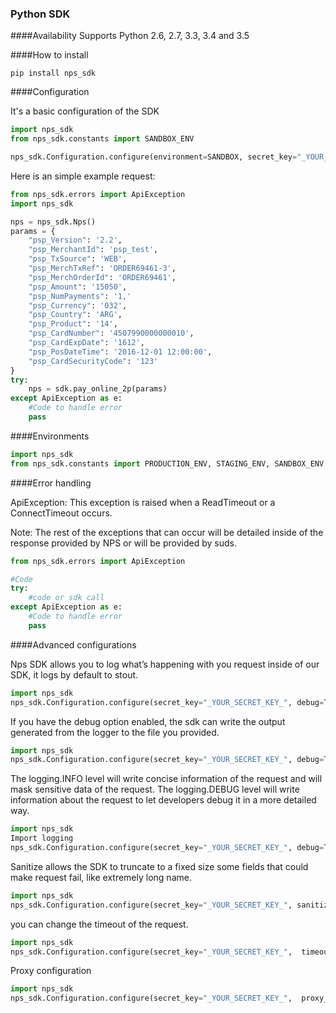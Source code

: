 ### Python SDK


####Availability
Supports Python 2.6, 2.7, 3.3, 3.4 and 3.5


####How to install

```
pip install nps_sdk
```

####Configuration

It's a basic configuration of the SDK

```python
import nps_sdk
from nps_sdk.constants import SANDBOX_ENV

nps_sdk.Configuration.configure(environment=SANDBOX, secret_key="_YOUR_SECRET_KEY_")
```



Here is an simple example request:

```python
from nps_sdk.errors import ApiException
import nps_sdk

nps = nps_sdk.Nps()
params = {
    "psp_Version": '2.2',
    "psp_MerchantId": 'psp_test',
    "psp_TxSource": 'WEB',
    "psp_MerchTxRef": 'ORDER69461-3',
    "psp_MerchOrderId": 'ORDER69461',
    "psp_Amount": '15050',
    "psp_NumPayments": '1,'
    "psp_Currency": '032',
    "psp_Country": 'ARG',
    "psp_Product": '14',
    "psp_CardNumber": '4507990000000010',
    "psp_CardExpDate": '1612',
    "psp_PosDateTime": '2016-12-01 12:00:00',
    "psp_CardSecurityCode": '123'
}
try:
    nps = sdk.pay_online_2p(params)
except ApiException as e:
    #Code to handle error
    pass
```

####Environments

```python
import nps_sdk
from nps_sdk.constants import PRODUCTION_ENV, STAGING_ENV, SANDBOX_ENV
```

####Error handling

ApiException: This exception is raised when a ReadTimeout or a ConnectTimeout occurs.

Note: The rest of the exceptions that can occur will be detailed inside of the response provided by NPS or will be provided by suds.

```python
from nps_sdk.errors import ApiException

#Code
try:
    #code or sdk call
except ApiException as e:
    #Code to handle error
    pass
```

####Advanced configurations

Nps SDK allows you to log what’s happening with you request inside of our SDK, it logs by default to stout.

```python
import nps_sdk
nps_sdk.Configuration.configure(secret_key="_YOUR_SECRET_KEY_", debug=True)
```


If you have the debug option enabled, the sdk can write the output generated from the logger to the file you provided.

```python
import nps_sdk
nps_sdk.Configuration.configure(secret_key="_YOUR_SECRET_KEY_", debug=True, log_file=”path/to/your/file.log”)
```

The logging.INFO level will write concise information of the request and will mask sensitive data of the request. 
The logging.DEBUG level will write information about the request to let developers debug it in a more detailed way.

```python
import nps_sdk
Import logging
nps_sdk.Configuration.configure(secret_key="_YOUR_SECRET_KEY_", debug=True, log_level=logging.DEBUG)
```

Sanitize allows the SDK to truncate to a fixed size some fields that could make request fail, like extremely long name.

```python
import nps_sdk
nps_sdk.Configuration.configure(secret_key="_YOUR_SECRET_KEY_", sanitize=True)
```

you can change the timeout of the request.

```python
import nps_sdk
nps_sdk.Configuration.configure(secret_key="_YOUR_SECRET_KEY_",  timeout=60)
```

Proxy configuration

```python
import nps_sdk
nps_sdk.Configuration.configure(secret_key="_YOUR_SECRET_KEY_",  proxy_url="YOUR/PROXY/URL", proxy_username="USERNAME", proxy_password="YOUR_PASSWORD")
```

